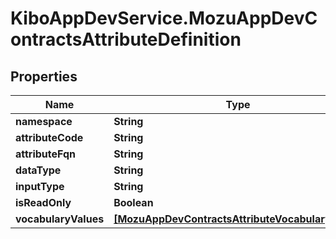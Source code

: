 # KiboAppDevService.MozuAppDevContractsAttributeDefinition

## Properties

Name | Type | Description | Notes
------------ | ------------- | ------------- | -------------
**namespace** | **String** |  | [optional] 
**attributeCode** | **String** |  | [optional] 
**attributeFqn** | **String** |  | [optional] 
**dataType** | **String** |  | [optional] 
**inputType** | **String** |  | [optional] 
**isReadOnly** | **Boolean** |  | [optional] 
**vocabularyValues** | [**[MozuAppDevContractsAttributeVocabularyValue]**](MozuAppDevContractsAttributeVocabularyValue.md) |  | [optional] 


